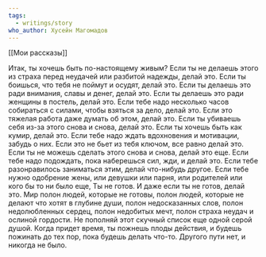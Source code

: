 ```yaml
---
tags:
  - writings/story
who_author: Хусейн Магомадов
---
```

[[Мои рассказы]]

Итак, ты хочешь быть по-настоящему живым?
Если ты не делаешь этого из страха перед неудачей или разбитой надежды,
делай это.
Если ты боишься, что тебя не поймут и осудят,
делай это.
Если ты делаешь это ради внимания, славы и денег,
делай это.
Если ты делаешь это ради женщины в постель,
делай это.
Если тебе надо несколько часов собираться с силами, чтобы взяться за дело,
делай это.
Если это тяжелая работа даже думать об этом,
делай это.
Если ты убиваешь себя из-за этого снова и снова,
делай это.
Если ты хочешь быть как кумир,
делай это.
Если тебе надо ждать вдохновения и мотивации,
забудь о них.
Если это не бьет из тебя ключом,
все равно делай это.
Если ты не можешь сделать этого снова и снова,
делай это еще.
Если тебе надо подождать, пока наберешься сил,
жди, и делай это.
Если тебе разонравилось заниматься этим,
делай что-нибудь другое.
Если тебе нужно одобрение жены,
или девушки или парня,
или родителей или кого бы то ни было еще,
Ты не готов.
И даже если ты не готов,
делай это.
Мир полон людей, которые не готовы,
полон людей, которые не делают что хотят в глубине души,
полон недосказанных слов,
полон недолюбленных сердец,
полон недобитых мечт,
полон страха неудач и ослиной гордости.
Не пополняй этот скучный список еще одной серой душой.
Когда придет время,
ты пожнешь плоды действия,
и будешь пожинать до тех пор,
пока будешь делать что-то.
Другого пути нет,
и никогда не было.